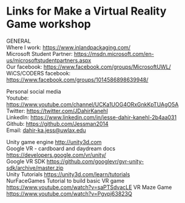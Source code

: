 # Links for Make a Virtual Reality Game workshop

 GENERAL  
    Where I work: https://www.inlandpackaging.com/  
    Microsoft Student Partner: https://msdn.microsoft.com/en-us/microsoftstudentpartners.aspx  
    Our facebook: https://www.facebook.com/groups/MicrosoftUWL/  
    WiCS/CODERS facebook: https://www.facebook.com/groups/1014586898639948/  
    
Personal social media  
        Youtube: https://www.youtube.com/channel/UCKa1UOG4ORxGnkKpTUAgO5A  
        Twitter: https://twitter.com/JDahirKanehl  
        LinkedIn: https://www.linkedin.com/in/jesse-dahir-kanehl-2b4aa031  
        Github: https://github.com/Jessman2014  
        Email: dahir-ka.jess@uwlax.edu  

Unity game engine http://unity3d.com  
Google VR - cardboard and daydream docs https://developers.google.com/vr/unity/  
Google VR SDK https://github.com/googlevr/gvr-unity-sdk/archive/master.zip  
Unity Tutorials https://unity3d.com/learn/tutorials  
NurFaceGames Tutorial to build basic VR game https://www.youtube.com/watch?v=saPTSdvacLE
VR Maze Game https://www.youtube.com/watch?v=Pgvpj63823Q  
